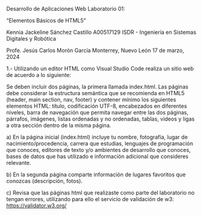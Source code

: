 Desarrollo de Aplicaciones Web Laboratorio 01:

“Elementos Básicos de HTML5”

Kennia Jackeline Sánchez Castillo A00517129 ISDR - Ingeniería en Sistemas Digitales y Robótica

Profe. Jesús Carlos Morón García Monterrey, Nuevo León 17 de marzo, 2024

1.- Utilizando un editor HTML como Visual Studio Code  realiza un sitio web de acuerdo a lo siguiente:

Se deben incluir dos páginas, la primera llamada index.html. Las páginas debe considerar la estructura semántica que se recomienda en HTML5  (header, main section, nav, footer) y contener mínimo los siguientes elementos HTML: título, codificación UTF-8, encabezados en diferentes niveles, barra de navegación que permita navegar entre las dos páginas, párrafos, imágenes, listas ordenadas y no ordenadas, tablas, videos y ligas a otra sección dentro de la misma página.


a) En la página inicial (index.html) incluye tu nombre, fotografía, lugar de nacimiento/procedencia, carrera que estudias,  lenguajes de programación que conoces, editores de texto y/o ambientes de desarrollo que conoces, bases de datos que has utilizado e información adicional que consideres relevante.  

b) En la segunda página comparte información de lugares favoritos que conozcas (descripción, fotos).

c) Revisa que las páginas html que realizaste como parte del laboratorio no tengan errores, utilizando para ello el servicio de validación de w3: https://validator.w3.org/
